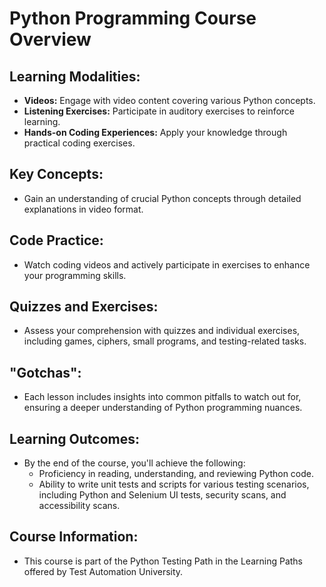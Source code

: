 # Python Programming Course Overview

## Learning Modalities:
- **Videos:** Engage with video content covering various Python concepts.
- **Listening Exercises:** Participate in auditory exercises to reinforce learning.
- **Hands-on Coding Experiences:** Apply your knowledge through practical coding exercises.

## Key Concepts:
- Gain an understanding of crucial Python concepts through detailed explanations in video format.

## Code Practice:
- Watch coding videos and actively participate in exercises to enhance your programming skills.

## Quizzes and Exercises:
- Assess your comprehension with quizzes and individual exercises, including games, ciphers, small programs, and testing-related tasks.

## "Gotchas":
- Each lesson includes insights into common pitfalls to watch out for, ensuring a deeper understanding of Python programming nuances.

## Learning Outcomes:
- By the end of the course, you'll achieve the following:
  - Proficiency in reading, understanding, and reviewing Python code.
  - Ability to write unit tests and scripts for various testing scenarios, including Python and Selenium UI tests, security scans, and accessibility scans.

## Course Information:
- This course is part of the Python Testing Path in the Learning Paths offered by Test Automation University.

